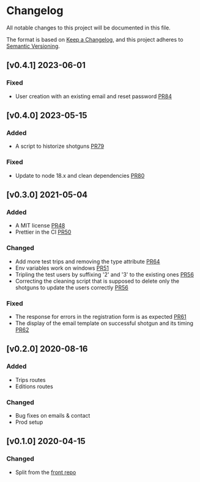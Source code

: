 # Changelog

All notable changes to this project will be documented in this file.

The format is based on [Keep a Changelog](https://keepachangelog.com/en/1.0.0/),
and this project adheres to [Semantic Versioning](https://semver.org/spec/v2.0.0.html).

## [v0.4.1] 2023-06-01

### Fixed

-   User creation with an existing email and reset password [PR84](https://github.com/TanguyLe/HoulgateFestBack/pull/84)

## [v0.4.0] 2023-05-15

### Added

-   A script to historize shotguns [PR79](https://github.com/TanguyLe/HoulgateFestBack/pull/79)

### Fixed

-   Update to node 18.x and clean dependencies [PR80](https://github.com/TanguyLe/HoulgateFestBack/pull/80)

## [v0.3.0] 2021-05-04

### Added

-   A MIT license [PR48](https://github.com/TanguyLe/HoulgateFestBack/pull/48)
-   Prettier in the CI [PR50](https://github.com/TanguyLe/HoulgateFestBack/pull/50)

### Changed

-   Add more test trips and removing the type attribute [PR64](https://github.com/TanguyLe/HoulgateFestBack/pull/64)
-   Env variables work on windows [PR51](https://github.com/TanguyLe/HoulgateFestBack/pull/51)
-   Tripling the test users by suffixing '2' and '3' to the existing ones
    [PR56](https://github.com/TanguyLe/HoulgateFestBack/pull/56)
-   Correcting the cleaning script that is supposed to delete only the shotguns to update the
    users correctly [PR56](https://github.com/TanguyLe/HoulgateFestBack/pull/56)

### Fixed

-   The response for errors in the registration form is as expected [PR61](https://github.com/TanguyLe/HoulgateFestBack/pull/61)
-   The display of the email template on successful shotgun and its timing [PR62](https://github.com/TanguyLe/HoulgateFestBack/pull/62)

## [v0.2.0] 2020-08-16

### Added

-   Trips routes
-   Editions routes

### Changed

-   Bug fixes on emails & contact
-   Prod setup

## [v0.1.0] 2020-04-15

### Changed

-   Split from the [front repo](https://github.com/TanguyLe/HoulgateFestFront)

